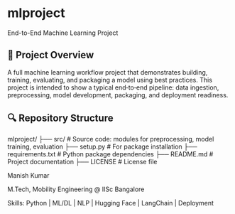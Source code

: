 # mlproject

End-to-End Machine Learning Project

## 🧾 Project Overview

A full machine learning workflow project that demonstrates building, training, evaluating, and packaging a model using best practices. This project is intended to show a typical end‐to‐end pipeline: data ingestion, preprocessing, model development, packaging, and deployment readiness.

## 🔍 Repository Structure
mlproject/
├── src/ # Source code: modules for preprocessing, model training, evaluation
├── setup.py # For package installation
├── requirements.txt # Python package dependencies
├── README.md # Project documentation
├── LICENSE # License file

Manish Kumar

M.Tech, Mobility Engineering @ IISc Bangalore

Skills: Python | ML/DL | NLP | Hugging Face | LangChain | Deployment
